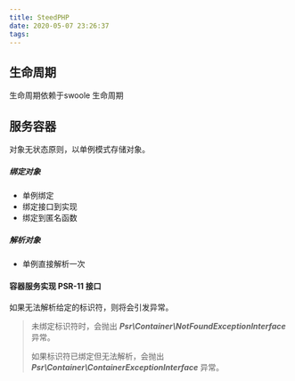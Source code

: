 ```yaml
---
title: SteedPHP
date: 2020-05-07 23:26:37
tags:
---
```



## 生命周期

生命周期依赖于swoole 生命周期

## 服务容器

对象无状态原则，以单例模式存储对象。

##### 绑定对象

- 单例绑定
- 绑定接口到实现
- 绑定到匿名函数

##### 解析对象

- 单例直接解析一次



#### 容器服务实现 PSR-11 接口

 如果无法解析给定的标识符，则将会引发异常。

>  未绑定标识符时，会抛出 ***Psr\Container\NotFoundExceptionInterface*** 异常。
>
>  如果标识符已绑定但无法解析，会抛出 ***Psr\Container\ContainerExceptionInterface*** 异常。